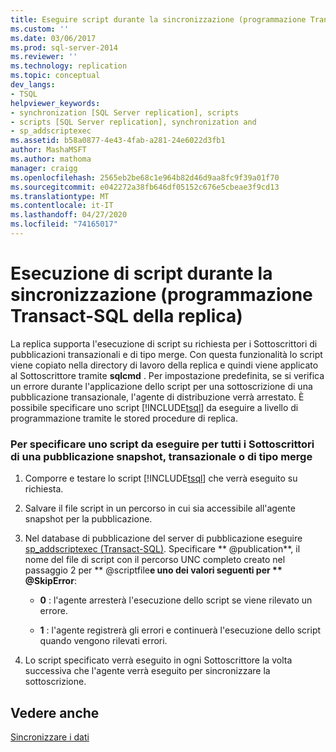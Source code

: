 ```yaml
---
title: Eseguire script durante la sincronizzazione (programmazione Transact-SQL della replica) | Microsoft Docs
ms.custom: ''
ms.date: 03/06/2017
ms.prod: sql-server-2014
ms.reviewer: ''
ms.technology: replication
ms.topic: conceptual
dev_langs:
- TSQL
helpviewer_keywords:
- synchronization [SQL Server replication], scripts
- scripts [SQL Server replication], synchronization and
- sp_addscriptexec
ms.assetid: b58a0877-4e43-4fab-a281-24e6022d3fb1
author: MashaMSFT
ms.author: mathoma
manager: craigg
ms.openlocfilehash: 2565eb2be68c1e964b82d46d9aa8fc9f39a01f70
ms.sourcegitcommit: e042272a38fb646df05152c676e5cbeae3f9cd13
ms.translationtype: MT
ms.contentlocale: it-IT
ms.lasthandoff: 04/27/2020
ms.locfileid: "74165017"
---
```

# <a name="execute-scripts-during-synchronization-replication-transact-sql-programming"></a>Esecuzione di script durante la sincronizzazione (programmazione Transact-SQL della replica)
  La replica supporta l'esecuzione di script su richiesta per i Sottoscrittori di pubblicazioni transazionali e di tipo merge. Con questa funzionalità lo script viene copiato nella directory di lavoro della replica e quindi viene applicato al Sottoscrittore tramite **sqlcmd** . Per impostazione predefinita, se si verifica un errore durante l'applicazione dello script per una sottoscrizione di una pubblicazione transazionale, l'agente di distribuzione verrà arrestato. È possibile specificare uno script [!INCLUDE[tsql](../../includes/tsql-md.md)] da eseguire a livello di programmazione tramite le stored procedure di replica.  
  
### <a name="to-specify-a-script-to-run-for-all-subscribers-to-a-snapshot-transactional-or-merge-publication"></a>Per specificare uno script da eseguire per tutti i Sottoscrittori di una pubblicazione snapshot, transazionale o di tipo merge  
  
1.  Comporre e testare lo script [!INCLUDE[tsql](../../includes/tsql-md.md)] che verrà eseguito su richiesta.  
  
2.  Salvare il file script in un percorso in cui sia accessibile all'agente snapshot per la pubblicazione.  
  
3.  Nel database di pubblicazione del server di pubblicazione eseguire [sp_addscriptexec &#40;Transact-SQL&#41;](/sql/relational-databases/system-stored-procedures/sp-addscriptexec-transact-sql). Specificare ** \@publication**, il nome del file di script con il percorso UNC completo creato nel passaggio 2 per ** \@scriptfile**e uno dei valori seguenti per ** \@SkipError**:  
  
    -   **0** : l'agente arresterà l'esecuzione dello script se viene rilevato un errore.  
  
    -   **1** : l'agente registrerà gli errori e continuerà l'esecuzione dello script quando vengono rilevati errori.  
  
4.  Lo script specificato verrà eseguito in ogni Sottoscrittore la volta successiva che l'agente verrà eseguito per sincronizzare la sottoscrizione.  
  
## <a name="see-also"></a>Vedere anche  
 [Sincronizzare i dati](synchronize-data.md)  
  
  
